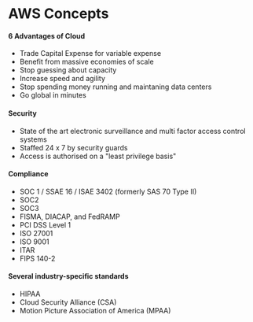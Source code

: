 # AWS Concepts

#### 6 Advantages of Cloud

- Trade Capital Expense for variable expense
- Benefit from massive economies of scale
- Stop guessing about capacity
- Increase speed and agility
- Stop spending money running and maintaning data centers
- Go global in minutes

#### Security

- State of the art electronic surveillance and multi factor access control systems
- Staffed 24 x 7 by security guards
- Access is authorised on a "least privilege basis"

#### Compliance

- SOC 1 / SSAE 16 / ISAE 3402 (formerly SAS 70 Type II)
- SOC2
- SOC3
- FISMA, DIACAP, and FedRAMP
- PCI DSS Level 1
- ISO 27001
- ISO 9001
- ITAR
- FIPS 140-2

#### Several industry-specific standards

- HIPAA
- Cloud Security Alliance (CSA)
- Motion Picture Association of America (MPAA)


